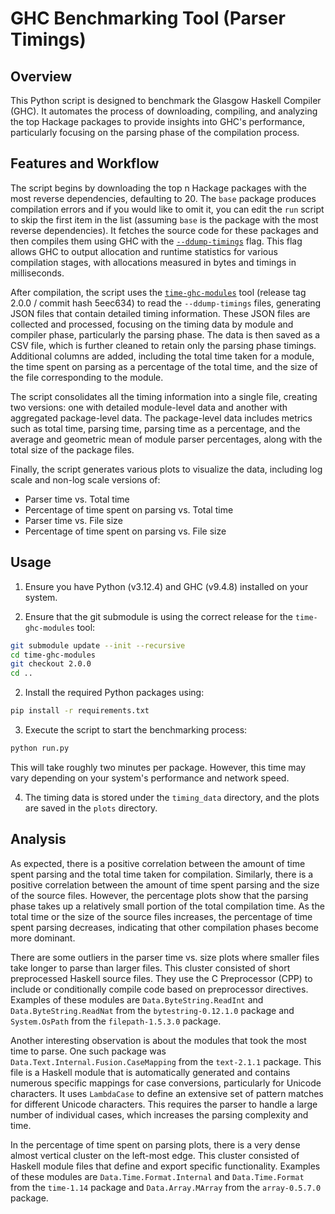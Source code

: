 # GHC Benchmarking Tool (Parser Timings)

## Overview

This Python script is designed to benchmark the Glasgow Haskell Compiler (GHC). It automates the process of downloading, compiling, and analyzing the top Hackage packages to provide insights into GHC's performance, particularly focusing on the parsing phase of the compilation process.

## Features and Workflow
The script begins by downloading the top n Hackage packages with the most reverse dependencies, defaulting to 20. The `base` package produces compilation errors and if you would like to omit it, you can edit the `run` script to skip the first item in the list (assuming `base` is the package with the most reverse dependencies). It fetches the source code for these packages and then compiles them using GHC with the [`--ddump-timings`](https://ghc.gitlab.haskell.org/ghc/doc/users_guide/debugging.html#ghc-flag--ddump-timings) flag. This flag allows GHC to output allocation and runtime statistics for various compilation stages, with allocations measured in bytes and timings in milliseconds.

After compilation, the script uses the [`time-ghc-modules`](https://github.com/codedownio/time-ghc-modules/releases/tag/2.0.0) tool (release tag 2.0.0 / commit hash 5eec634) to read the `--ddump-timings` files, generating JSON files that contain detailed timing information. These JSON files are collected and processed, focusing on the timing data by module and compiler phase, particularly the parsing phase. The data is then saved as a CSV file, which is further cleaned to retain only the parsing phase timings. Additional columns are added, including the total time taken for a module, the time spent on parsing as a percentage of the total time, and the size of the file corresponding to the module.

The script consolidates all the timing information into a single file, creating two versions: one with detailed module-level data and another with aggregated package-level data. The package-level data includes metrics such as total time, parsing time, parsing time as a percentage, and the average and geometric mean of module parser percentages, along with the total size of the package files.

Finally, the script generates various plots to visualize the data, including log scale and non-log scale versions of:
- Parser time vs. Total time
- Percentage of time spent on parsing vs. Total time
- Parser time vs. File size
- Percentage of time spent on parsing vs. File size

## Usage
1. Ensure you have Python (v3.12.4) and GHC (v9.4.8) installed on your system.

2. Ensure that the git submodule is using the correct release for the `time-ghc-modules` tool:
```sh
git submodule update --init --recursive
cd time-ghc-modules
git checkout 2.0.0
cd ..
```

2. Install the required Python packages using:
```sh
pip install -r requirements.txt
```

3. Execute the script to start the benchmarking process:
```sh
python run.py
```
This will take roughly two minutes per package. However, this time may vary depending on your system's performance and network speed.

4. The timing data is stored under the `timing_data` directory, and the plots are saved in the `plots` directory.

## Analysis

As expected, there is a positive correlation between the amount of time spent parsing and the total time taken for compilation. Similarly, there is a positive correlation between the amount of time spent parsing and the size of the source files. However, the percentage plots show that the parsing phase takes up a relatively small portion of the total compilation time. As the total time or the size of the source files increases, the percentage of time spent parsing decreases, indicating that other compilation phases become more dominant.

There are some outliers in the parser time vs. size plots where smaller files take longer to parse than larger files. This cluster consisted of short preprocessed Haskell source files. They use the C Preprocessor (CPP) to include or conditionally compile code based on preprocessor directives. Examples of these modules are `Data.ByteString.ReadInt` and `Data.ByteString.ReadNat` from the `bytestring-0.12.1.0` package and `System.OsPath` from the `filepath-1.5.3.0` package.

Another interesting observation is about the modules that took the most time to parse. One such package was `Data.Text.Internal.Fusion.CaseMapping` from the `text-2.1.1` package. This file is a Haskell module that is automatically generated and contains numerous specific mappings for case conversions, particularly for Unicode characters. It uses `LambdaCase` to define an extensive set of pattern matches for different Unicode characters. This requires the parser to handle a large number of individual cases, which increases the parsing complexity and time.

In the percentage of time spent on parsing plots, there is a very dense almost vertical cluster on the left-most edge. This cluster consisted of Haskell module files that define and export specific functionality. Examples of these modules are `Data.Time.Format.Internal` and `Data.Time.Format` from the `time-1.14` package and `Data.Array.MArray` from the `array-0.5.7.0` package.